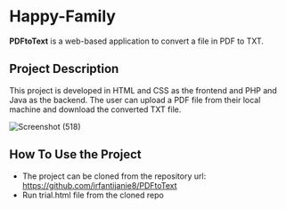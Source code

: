 # Happy-Family
**PDFtoText** is a web-based application to convert a file in PDF to TXT.

## Project Description
This project is developed in HTML and CSS as the frontend and PHP and Java as the backend. The user can upload a PDF file from their local machine and download the converted TXT file.

![Screenshot (518)](https://user-images.githubusercontent.com/71698316/208812146-dc3ed816-c4b7-4f98-81fb-25ba072e1037.png)


## How To Use the Project
- The project can be cloned from the repository url: https://github.com/irfantijanie8/PDFtoText
- Run trial.html file from the cloned repo
